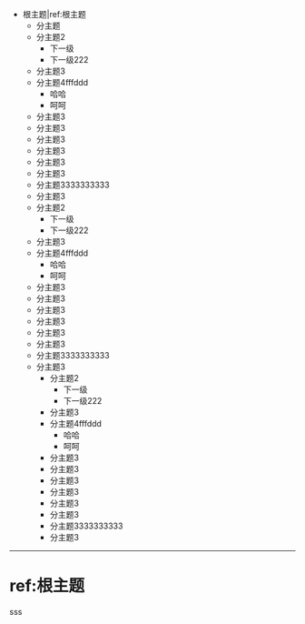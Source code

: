 - 根主题|ref:根主题
	- 分主题
	- 分主题2
		- 下一级
		- 下一级222
	- 分主题3
	- 分主题4fffddd
		- 哈哈
		- 呵呵
	- 分主题3
	- 分主题3
	- 分主题3
	- 分主题3
	- 分主题3
	- 分主题3
	- 分主题3333333333
	- 分主题3
	- 分主题2
		- 下一级
		- 下一级222
	- 分主题3
	- 分主题4fffddd
		- 哈哈
		- 呵呵
	- 分主题3
	- 分主题3
	- 分主题3
	- 分主题3
	- 分主题3
	- 分主题3
	- 分主题3333333333
	- 分主题3
		- 分主题2
			- 下一级
			- 下一级222
		- 分主题3
		- 分主题4fffddd
			- 哈哈
			- 呵呵
		- 分主题3
		- 分主题3
		- 分主题3
		- 分主题3
		- 分主题3
		- 分主题3
		- 分主题3333333333
		- 分主题3
		
			
	

***
# ref:根主题

sss